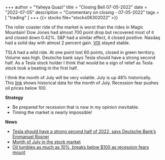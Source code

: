 +++
author = "Yaheya Quazi"
title = "Closing Bell 07-05-2022"
date = "2022-07-05"
description = "Commentary on closing - 07-05-2022"
tags = [
"trading"
]
+++
{{< stocks file="stocks06302022" >}}

The roller coaster ride of the market is worst than the rides in Magic Mountain! Dow Jones had almost 700 point drop but recovered most of it and closed down 0.42%. S&P had a similar effect, it closed positive. Nasdaq had a solid day with almost 2 percent gain. [VIX](glossary.md) stayed stable. 

TSLA had a wild ride. At one point lost 60 points, closed in green territory. Volume was high. Deutsche bank says Tesla should have a strong second half. As a Tesla stock holder I think that would be a sign of relief as Tesla stock took a beating in the first half. 

I think the month of July will be very volatile. July is up 48% historically. This [link](https://www.seeitmarket.com/july-stock-market-seasonality-historical-data-insights-18161/) shows historical data for the month of July. Recession fear pushes oil prices below 100. 


**Strategy**

* Be prepared for recession that is now in my opinion inevitable.
* Timing the market is nearly impossible!

**News**

* [Tesla should have a strong second half of 2022, says Deutsche Bank’s Emmanuel Rosner](https://www.cnbc.com/video/2022/07/05/tesla-should-have-a-strong-second-half-of-2022-says-deutsche-banks-emmanuel-rosner.html)
* [Month of July in the stock market](https://www.seeitmarket.com/july-stock-market-seasonality-historical-data-insights-18161/)
* [Oil tumbles as much as 10%, breaks below $100 as recession fears mount](https://www.cnbc.com/2022/07/05/oil-tumbles-more-than-8percent-breaks-below-100-as-recession-fears-mount.html)



